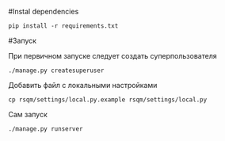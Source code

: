#Instal dependencies

```
pip install -r requirements.txt

```

#Запуск

При первичном запуске следует создать суперпользователя

```
./manage.py createsuperuser
```

Добавить файл с локальными настройками
```
cp rsqm/settings/local.py.example rsqm/settings/local.py
```

Сам запуск

```
./manage.py runserver
```